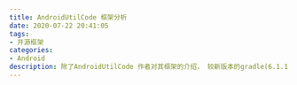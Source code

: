 ```yaml
---
title: AndroidUtilCode 框架分析
date: 2020-07-22 20:41:05
tags: 
- 开源框架
categories: 
- Android
description: 除了AndroidUtilCode 作者对其框架的介绍， 较新版本的gradle(6.1.1) 并不能无缝使用，且当前代码与example 也有些出入。即使博客都搭建好了， 那么将分析过程记录下来，也是顺带的事。
---
```

